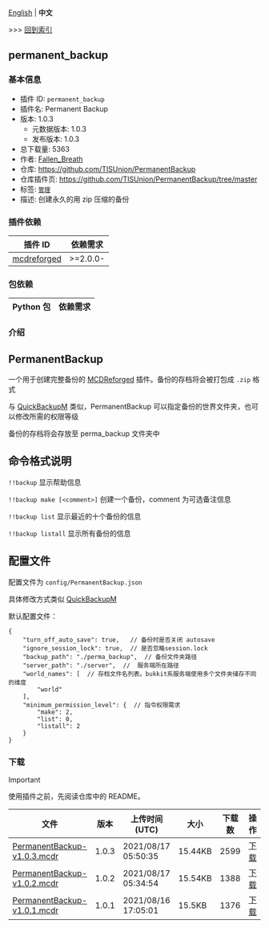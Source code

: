 [English](readme.md) | **中文**

\>\>\> [回到索引](/readme-zh_cn.md)

## permanent_backup

### 基本信息

- 插件 ID: `permanent_backup`
- 插件名: Permanent Backup
- 版本: 1.0.3
  - 元数据版本: 1.0.3
  - 发布版本: 1.0.3
- 总下载量: 5363
- 作者: [Fallen_Breath](https://github.com/Fallen-Breath)
- 仓库: https://github.com/TISUnion/PermanentBackup
- 仓库插件页: https://github.com/TISUnion/PermanentBackup/tree/master
- 标签: [`管理`](/labels/management/readme-zh_cn.md)
- 描述: 创建永久的用 zip 压缩的备份

### 插件依赖

| 插件 ID | 依赖需求 |
| --- | --- |
| [mcdreforged](https://github.com/Fallen-Breath/MCDReforged) | \>=2.0.0- |

### 包依赖

| Python 包 | 依赖需求 |
| --- | --- |

### 介绍

PermanentBackup
-----

一个用于创建完整备份的 
[MCDReforged](https://github.com/Fallen-Breath/MCDReforged) 插件。备份的存档将会被打包成 `.zip` 格式

与 [QuickBackupM](https://github.com/TISUnion/QuickBackupM) 类似，PermanentBackup 可以指定备份的世界文件夹，也可以修改所需的权限等级

备份的存档将会存放至 perma_backup 文件夹中

## 命令格式说明

`!!backup` 显示帮助信息

`!!backup make [<comment>]` 创建一个备份，comment 为可选备注信息

`!!backup list` 显示最近的十个备份的信息

`!!backup listall` 显示所有备份的信息

## 配置文件

配置文件为 `config/PermanentBackup.json`

具体修改方式类似 [QuickBackupM](https://github.com/TISUnion/QuickBackupM)

默认配置文件：

```json5
{
    "turn_off_auto_save": true,   // 备份时是否关闭 autosave
    "ignore_session_lock": true,  // 是否忽略session.lock
    "backup_path": "./perma_backup",  // 备份文件夹路径
    "server_path": "./server",  //  服务端所在路径
    "world_names": [  // 存档文件名列表。bukkit系服务端使用多个文件夹储存不同的维度
        "world"
    ],
    "minimum_permission_level": {  // 指令权限需求
        "make": 2,
        "list": 0,
        "listall": 2
    }
}
```

### 下载

> [!IMPORTANT]
> 使用插件之前，先阅读仓库中的 README。

| 文件 | 版本 | 上传时间 (UTC) | 大小 | 下载数 | 操作 |
| --- | --- | --- | --- | --- | --- |
| [PermanentBackup-v1.0.3.mcdr](https://github.com/TISUnion/PermanentBackup/releases/tag/v1.0.3) | 1.0.3 | 2021/08/17 05:50:35 | 15.44KB | 2599 | [下载](https://github.com/TISUnion/PermanentBackup/releases/download/v1.0.3/PermanentBackup-v1.0.3.mcdr) |
| [PermanentBackup-v1.0.2.mcdr](https://github.com/TISUnion/PermanentBackup/releases/tag/v1.0.2) | 1.0.2 | 2021/08/17 05:34:54 | 15.54KB | 1388 | [下载](https://github.com/TISUnion/PermanentBackup/releases/download/v1.0.2/PermanentBackup-v1.0.2.mcdr) |
| [PermanentBackup-v1.0.1.mcdr](https://github.com/TISUnion/PermanentBackup/releases/tag/v1.0.1) | 1.0.1 | 2021/08/16 17:05:01 | 15.5KB | 1376 | [下载](https://github.com/TISUnion/PermanentBackup/releases/download/v1.0.1/PermanentBackup-v1.0.1.mcdr) |

